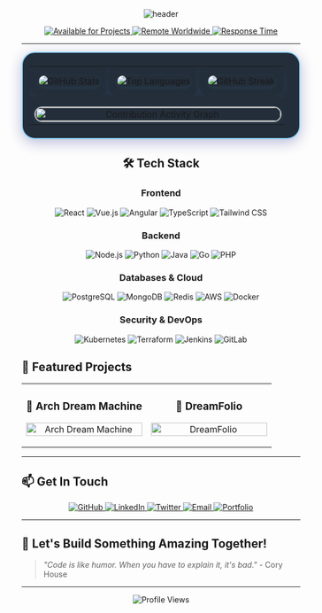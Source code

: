 <div align="center">
  <img src="https://capsule-render.vercel.app/api?type=waving&color=0:a7c7e7,50:89cff0,100:5dade2&height=200&section=header&text=%F0%93%82%80%20DreamCoder08%20%F0%93%82%80&fontSize=50&fontColor=fff&animation=twinkling&fontAlignY=35" alt="header"/>
</div>

<p align="center">
  <a href="https://github.com/dreamcoder08">
    <img src="https://img.shields.io/badge/🟢%20Available%20for%20Projects-B8E6B8?style=for-the-badge&labelColor=2D4A3E&logo=github" alt="Available for Projects"/>
  </a>
  <a href="https://github.com/dreamcoder08">
    <img src="https://img.shields.io/badge/🌍%20Remote%20Worldwide-ADD8E6?style=for-the-badge&labelColor=2D4A3E&logo=globe" alt="Remote Worldwide"/>
  </a>
  <a href="https://github.com/dreamcoder08">
    <img src="https://img.shields.io/badge/⚡%20Response%20Time%3A%20~2hrs-DDA0DD?style=for-the-badge&labelColor=2D4A3E&logo=clock" alt="Response Time"/>
  </a>
</p>

<hr/>

<div align="center" style="max-width: 900px; margin: 0 auto 24px auto; background: #232e3a; border-radius: 24px; box-shadow: 0 6px 24px 0 rgba(31, 38, 135, 0.30); backdrop-filter: blur(8px); -webkit-backdrop-filter: blur(8px); border: 2px solid #8fd6ff; padding: 24px 0;">
  <table style="width: 95%; margin: 0 auto;">
    <tr>
      <td align="center" style="background: #232e3a; border-radius: 16px; box-shadow: 0 4px 16px 0 rgba(90, 120, 200, 0.13); padding: 16px;">
        <img src="https://github-readme-stats.vercel.app/api?username=Albert-fer02&show_icons=true&hide_border=true&bg_color=232e3a&title_color=8fd6ff&text_color=f7cac9&icon_color=f9e79f" alt="GitHub Stats" style="border-radius: 12px; box-shadow: 0 2px 8px 0 rgba(120,180,255,0.10); border: none;" />
      </td>
      <td align="center" style="background: #232e3a; border-radius: 16px; box-shadow: 0 4px 16px 0 rgba(90, 120, 200, 0.13); padding: 16px;">
        <img src="https://github-readme-stats.vercel.app/api/top-langs/?username=Albert-fer02&layout=compact&hide_border=true&bg_color=232e3a&title_color=f7cac9&text_color=8fd6ff" alt="Top Languages" style="border-radius: 12px; box-shadow: 0 2px 8px 0 rgba(120,180,255,0.10); border: none;" />
      </td>
      <td align="center" style="background: #232e3a; border-radius: 16px; box-shadow: 0 4px 16px 0 rgba(90, 120, 200, 0.13); padding: 16px;">
        <img src="https://streak-stats.demolab.com/?user=Albert-fer02&hide_border=true&background=232e3a&stroke=f7cac9&ring=8fd6ff&fire=f9e79f&currStreakNum=8fd6ff&sideNums=f7cac9&currStreakLabel=f9e79f&sideLabels=8fd6ff&dates=f7cac9" alt="GitHub Streak" style="border-radius: 12px; box-shadow: 0 2px 8px 0 rgba(120,180,255,0.10); border: none;" />
      </td>
    </tr>
    <tr>
      <td align="center" colspan="3" style="background: #232e3a; border-radius: 16px; padding-top: 20px;">
        <img src="https://github-readme-activity-graph.vercel.app/graph?username=Albert-fer02&custom_title=Contribution%20Activity&bg_color=232e3a&color=f7cac9&line=8fd6ff&point=f9e79f&area_color=8fd6ff&area=true&hide_border=true&theme=react-dark" width="100%" alt="Contribution Activity Graph" style="border-radius: 18px; box-shadow: 0 2px 10px 0 rgba(120,180,255,0.10); border: 2px solid silver;" />
      </td>
    </tr>
  </table>
</div>

<div align="center">

## 🛠️ **Tech Stack**

### **Frontend**
<p>
  <img src="https://img.shields.io/badge/React-CAF0F8?style=for-the-badge&logo=react&logoColor=61DAFB" alt="React"/>
  <img src="https://img.shields.io/badge/Vue.js-E0F7FA?style=for-the-badge&logo=vue.js&logoColor=4FC08D" alt="Vue.js"/>
  <img src="https://img.shields.io/badge/Angular-FFD6E0?style=for-the-badge&logo=angular&logoColor=DD0031" alt="Angular"/>
  <img src="https://img.shields.io/badge/TypeScript-BFD7ED?style=for-the-badge&logo=typescript&logoColor=007ACC" alt="TypeScript"/>
  <img src="https://img.shields.io/badge/Tailwind_CSS-B8FFF9?style=for-the-badge&logo=tailwind-css&logoColor=38B2AC" alt="Tailwind CSS"/>
</p>

### **Backend**
<p>
  <img src="https://img.shields.io/badge/Node.js-D4F8E8?style=for-the-badge&logo=node.js&logoColor=43853D" alt="Node.js"/>
  <img src="https://img.shields.io/badge/Python-E3EFFF?style=for-the-badge&logo=python&logoColor=3776AB" alt="Python"/>
  <img src="https://img.shields.io/badge/Java-FFE5B4?style=for-the-badge&logo=openjdk&logoColor=ED8B00" alt="Java"/>
  <img src="https://img.shields.io/badge/Go-B8E0FF?style=for-the-badge&logo=go&logoColor=00ADD8" alt="Go"/>
  <img src="https://img.shields.io/badge/PHP-E5D4ED?style=for-the-badge&logo=php&logoColor=777BB4" alt="PHP"/>
</p>

### **Databases & Cloud**
<p>
  <img src="https://img.shields.io/badge/PostgreSQL-D6E6F2?style=for-the-badge&logo=postgresql&logoColor=316192" alt="PostgreSQL"/>
  <img src="https://img.shields.io/badge/MongoDB-D4F5E9?style=for-the-badge&logo=mongodb&logoColor=4EA94B" alt="MongoDB"/>
  <img src="https://img.shields.io/badge/Redis-FFD6D6?style=for-the-badge&logo=redis&logoColor=DC382D" alt="Redis"/>
  <img src="https://img.shields.io/badge/AWS-FFF5D6?style=for-the-badge&logo=amazon-aws&logoColor=FF9900" alt="AWS"/>
  <img src="https://img.shields.io/badge/Docker-D6F6FF?style=for-the-badge&logo=docker&logoColor=2CA5E0" alt="Docker"/>
</p>

### **Security & DevOps**
<p>
  <img src="https://img.shields.io/badge/Kubernetes-D6E6FF?style=for-the-badge&logo=kubernetes&logoColor=326CE5" alt="Kubernetes"/>
  <img src="https://img.shields.io/badge/Terraform-E6D6F2?style=for-the-badge&logo=terraform&logoColor=7B42BC" alt="Terraform"/>
  <img src="https://img.shields.io/badge/Jenkins-FFE0D6?style=for-the-badge&logo=Jenkins&logoColor=D24939" alt="Jenkins"/>
  <img src="https://img.shields.io/badge/GitLab-E6D6F2?style=for-the-badge&logo=gitlab&logoColor=330F63" alt="GitLab"/>
</p>

</div>


## 🚀 **Featured Projects**

<table>
  <tr>
    <td width="50%">
      <h3 align="center">🐧 Arch Dream Machine</h3>
      <p align="center">
        <a href="https://github.com/Albert-fer02/arch-dream-machine" target="_blank">
          <img src="https://github-readme-stats.vercel.app/api/pin/?username=Albert-fer02&repo=arch-dream-machine&theme=radical&hide_border=true&bg_color=0D1117&title_color=00BFFF&text_color=FFFFFF" width="100%" alt="Arch Dream Machine"/>
        </a>
      </p>
    </td>
    <td width="50%">
      <h3 align="center">🎨 DreamFolio</h3>
      <p align="center">
        <a href="https://github.com/Albert-fer02/DreamFolio" target="_blank">
          <img src="https://github-readme-stats.vercel.app/api/pin/?username=Albert-fer02&repo=DreamFolio&theme=radical&hide_border=true&bg_color=0D1117&title_color=00BFFF&text_color=FFFFFF" width="100%" alt="DreamFolio"/>
        </a>
      </p>
    </td>
  </tr>
</table>

---

## 📫 **Get In Touch**

<p align="center">
  <a href="https://github.com/Albert-fer02/">
    <img src="https://img.shields.io/badge/GitHub-b8c6db?style=for-the-badge&logo=github&logoColor=23272e" alt="GitHub"/>
  </a>
  <a href="https://linkedin.com/in/dreamcoder08">
    <img src="https://img.shields.io/badge/LinkedIn-cce2f7?style=for-the-badge&logo=linkedin&logoColor=0077B5" alt="LinkedIn"/>
  </a>
  <a href="https://twitter.com/dreamcoder08">
    <img src="https://img.shields.io/badge/Twitter-d6eaff?style=for-the-badge&logo=twitter&logoColor=1DA1F2" alt="Twitter"/>
  </a>
  <a href="mailto:contact@dreamcoder08.dev">
    <img src="https://img.shields.io/badge/Email-f7d6d6?style=for-the-badge&logo=gmail&logoColor=D14836" alt="Email"/>
  </a>
  <a href="https://dreamcoder08.dev">
    <img src="https://img.shields.io/badge/Portfolio-ffe0d6?style=for-the-badge&logo=todoist&logoColor=FF5722" alt="Portfolio"/>
  </a>
</p>

---

## 🎉 **Let's Build Something Amazing Together!**

> *"Code is like humor. When you have to explain it, it's bad."* - Cory House

---

<div align="center">
  <img src="https://komarev.com/ghpvc/?username=Albert-fer02&style=flat-square&color=00BFFF" alt="Profile Views"/>
</div>

</div>
